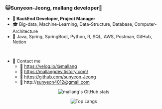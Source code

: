 ### 🐱Sunyeon-Jeong, mallang developer🐰
- **🎀 BackEnd Developer, Project Manager**
- 🎓 Big-data, Machine-Learning, Data-Structure, Database, Computer-Architecture
- 🌈 Java, Spring, SpringBoot, Python, R, SQL, AWS, Postman, GitHub, Notion
<br>

- 💌 Contact me
  - 📎 https://velog.io/@mallang
  - 📎 https://mallangdev.tistory.com/
  - 📎 https://github.com/sunyeon-Jeong
  - 📎 http://sunyeon4012@gmail.com﻿

<div align="center">

![mallang's GitHub stats](https://github-readme-stats.vercel.app/api?username=sunyeon-Jeong&show_icons=true&count_private=true&theme=omni)
  
![Top Langs](https://github-readme-stats.vercel.app/api/top-langs/?username=sunyeon-Jeong&layout=compact&theme=omni)
</div>
